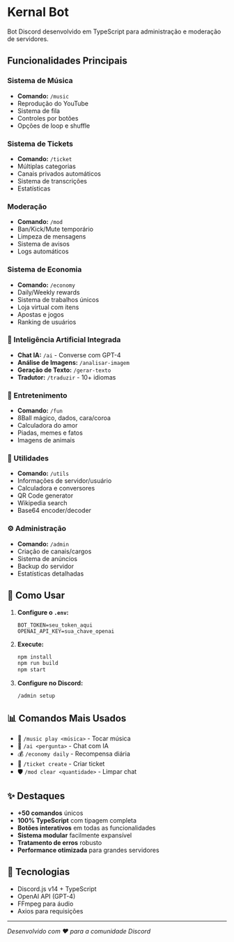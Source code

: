 # Kernal Bot

Bot Discord desenvolvido em TypeScript para administração e moderação de servidores.

## Funcionalidades Principais

### Sistema de Música
- **Comando:** `/music` 
- Reprodução do YouTube
- Sistema de fila
- Controles por botões
- Opções de loop e shuffle

### Sistema de Tickets
- **Comando:** `/ticket`
- Múltiplas categorias
- Canais privados automáticos
- Sistema de transcrições
- Estatísticas

### Moderação
- **Comando:** `/mod`
- Ban/Kick/Mute temporário
- Limpeza de mensagens
- Sistema de avisos
- Logs automáticos

### Sistema de Economia
- **Comando:** `/economy`
- Daily/Weekly rewards
- Sistema de trabalhos únicos
- Loja virtual com itens
- Apostas e jogos
- Ranking de usuários

### 🤖 Inteligência Artificial Integrada
- **Chat IA:** `/ai` - Converse com GPT-4
- **Análise de Imagens:** `/analisar-imagem` 
- **Geração de Texto:** `/gerar-texto`
- **Tradutor:** `/traduzir` - 10+ idiomas

### 🎉 Entretenimento
- **Comando:** `/fun`
- 8Ball mágico, dados, cara/coroa
- Calculadora do amor
- Piadas, memes e fatos
- Imagens de animais

### 🔧 Utilidades
- **Comando:** `/utils`
- Informações de servidor/usuário
- Calculadora e conversores
- QR Code generator
- Wikipedia search
- Base64 encoder/decoder

### ⚙️ Administração
- **Comando:** `/admin`
- Criação de canais/cargos
- Sistema de anúncios
- Backup do servidor
- Estatísticas detalhadas

## 🚀 Como Usar

1. **Configure o `.env`:**
   ```env
   BOT_TOKEN=seu_token_aqui
   OPENAI_API_KEY=sua_chave_openai
   ```

2. **Execute:**
   ```bash
   npm install
   npm run build
   npm start
   ```

3. **Configure no Discord:**
   ```
   /admin setup
   ```

## 📊 Comandos Mais Usados

- 🎵 `/music play <música>` - Tocar música
- 🤖 `/ai <pergunta>` - Chat com IA  
- 💰 `/economy daily` - Recompensa diária
- 🎫 `/ticket create` - Criar ticket
- 🛡️ `/mod clear <quantidade>` - Limpar chat

## ✨ Destaques

- **+50 comandos** únicos
- **100% TypeScript** com tipagem completa
- **Botões interativos** em todas as funcionalidades
- **Sistema modular** facilmente expansível
- **Tratamento de erros** robusto
- **Performance otimizada** para grandes servidores

## 🔧 Tecnologias

- Discord.js v14 + TypeScript
- OpenAI API (GPT-4)
- FFmpeg para áudio
- Axios para requisições

---


*Desenvolvido com ❤️ para a comunidade Discord*
